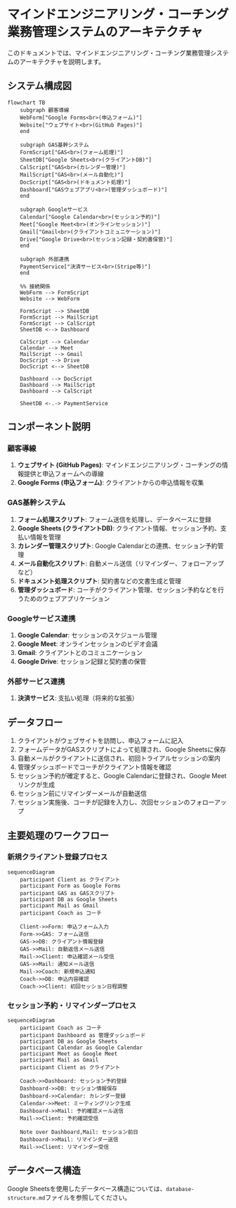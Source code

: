 # マインドエンジニアリング・コーチング業務管理システムのアーキテクチャ

このドキュメントでは、マインドエンジニアリング・コーチング業務管理システムのアーキテクチャを説明します。

## システム構成図

```mermaid
flowchart TB
    subgraph 顧客導線
    WebForm["Google Forms<br>(申込フォーム)"]
    Website["ウェブサイト<br>(GitHub Pages)"]
    end
    
    subgraph GAS基幹システム
    FormScript["GAS<br>(フォーム処理)"]
    SheetDB["Google Sheets<br>(クライアントDB)"]
    CalScript["GAS<br>(カレンダー管理)"]
    MailScript["GAS<br>(メール自動化)"]
    DocScript["GAS<br>(ドキュメント処理)"]
    Dashboard["GASウェブアプリ<br>(管理ダッシュボード)"]
    end
    
    subgraph Googleサービス
    Calendar["Google Calendar<br>(セッション予約)"]
    Meet["Google Meet<br>(オンラインセッション)"]
    Gmail["Gmail<br>(クライアントコミュニケーション)"]
    Drive["Google Drive<br>(セッション記録・契約書保管)"]
    end
    
    subgraph 外部連携
    PaymentService["決済サービス<br>(Stripe等)"]
    end
    
    %% 接続関係
    WebForm --> FormScript
    Website --> WebForm
    
    FormScript --> SheetDB
    FormScript --> MailScript
    FormScript --> CalScript
    SheetDB <--> Dashboard
    
    CalScript --> Calendar
    Calendar --> Meet
    MailScript --> Gmail
    DocScript --> Drive
    DocScript <--> SheetDB
    
    Dashboard --> DocScript
    Dashboard --> MailScript
    Dashboard --> CalScript
    
    SheetDB <-.-> PaymentService
```

## コンポーネント説明

### 顧客導線

1. **ウェブサイト (GitHub Pages)**: マインドエンジニアリング・コーチングの情報提供と申込フォームへの導線
2. **Google Forms (申込フォーム)**: クライアントからの申込情報を収集

### GAS基幹システム

1. **フォーム処理スクリプト**: フォーム送信を処理し、データベースに登録
2. **Google Sheets (クライアントDB)**: クライアント情報、セッション予約、支払い情報を管理
3. **カレンダー管理スクリプト**: Google Calendarとの連携、セッション予約管理
4. **メール自動化スクリプト**: 自動メール送信（リマインダー、フォローアップなど）
5. **ドキュメント処理スクリプト**: 契約書などの文書生成と管理
6. **管理ダッシュボード**: コーチがクライアント管理、セッション予約などを行うためのウェブアプリケーション

### Googleサービス連携

1. **Google Calendar**: セッションのスケジュール管理
2. **Google Meet**: オンラインセッションのビデオ会議
3. **Gmail**: クライアントとのコミュニケーション
4. **Google Drive**: セッション記録と契約書の保管

### 外部サービス連携

1. **決済サービス**: 支払い処理（将来的な拡張）

## データフロー

1. クライアントがウェブサイトを訪問し、申込フォームに記入
2. フォームデータがGASスクリプトによって処理され、Google Sheetsに保存
3. 自動メールがクライアントに送信され、初回トライアルセッションの案内
4. 管理ダッシュボードでコーチがクライアント情報を確認
5. セッション予約が確定すると、Google Calendarに登録され、Google Meetリンクが生成
6. セッション前にリマインダーメールが自動送信
7. セッション実施後、コーチが記録を入力し、次回セッションのフォローアップ

## 主要処理のワークフロー

### 新規クライアント登録プロセス

```mermaid
sequenceDiagram
    participant Client as クライアント
    participant Form as Google Forms
    participant GAS as GASスクリプト
    participant DB as Google Sheets
    participant Mail as Gmail
    participant Coach as コーチ
    
    Client->>Form: 申込フォーム入力
    Form->>GAS: フォーム送信
    GAS->>DB: クライアント情報登録
    GAS->>Mail: 自動返信メール送信
    Mail->>Client: 申込確認メール受信
    GAS->>Mail: 通知メール送信
    Mail->>Coach: 新規申込通知
    Coach->>DB: 申込内容確認
    Coach->>Client: 初回セッション日程調整
```

### セッション予約・リマインダープロセス

```mermaid
sequenceDiagram
    participant Coach as コーチ
    participant Dashboard as 管理ダッシュボード
    participant DB as Google Sheets
    participant Calendar as Google Calendar
    participant Meet as Google Meet
    participant Mail as Gmail
    participant Client as クライアント
    
    Coach->>Dashboard: セッション予約登録
    Dashboard->>DB: セッション情報保存
    Dashboard->>Calendar: カレンダー登録
    Calendar->>Meet: ミーティングリンク生成
    Dashboard->>Mail: 予約確認メール送信
    Mail->>Client: 予約確認受信
    
    Note over Dashboard,Mail: セッション前日
    Dashboard->>Mail: リマインダー送信
    Mail->>Client: リマインダー受信
```

## データベース構造

Google Sheetsを使用したデータベース構造については、`database-structure.md`ファイルを参照してください。